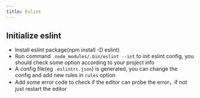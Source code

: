 ```yaml
---
title: Eslint
---
```


## Initialize eslint

- Install eslint package(npm install -D eslint)
- Run command `.node_modules/.bin/eslint --int` to init eslint config, you should check some option according to your project info
- A config file(eg `.eslintrc.json`) is generated, you can change the config and add new rules in `rules` option
- Add some error code to check if the editor can probe the error，if not just restart the editor
